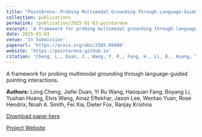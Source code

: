 ```yaml
---
title: "PointArena: Probing Multimodal Grounding Through Language-Guided Pointing"
collection: publications
permalink: /publication/2025-01-03-pointarena
excerpt: 'A framework for probing multimodal grounding through language-guided pointing interactions.'
date: 2025-01-03
venue: 'In Submission'
paperurl: 'https://arxiv.org/abs/2505.09990'
website: 'https://pointarena.github.io'
citation: 'Cheng, L., Duan, J., Wang, Y. R., Fang, H., Li, B., Huang, Y., Wang, E., Eftekhar, A., Lee, J., Yuan, W., Hendrix, R., Smith, N. A., Xia, F., Fox, D., & Krishna, R. (2025). PointArena: Probing Multimodal Grounding Through Language-Guided Pointing. <i>In Submission</i>.'
---
```

A framework for probing multimodal grounding through language-guided pointing interactions.

**Authors:** Long Cheng, Jiafei Duan, Yi Ru Wang, Haoquan Fang, Boyang Li, Yushan Huang, Elvis Wang, Ainaz Eftekhar, Jason Lee, Wentao Yuan, Rose Hendrix, Noah A. Smith, Fei Xia, Dieter Fox, Ranjay Krishna

[Download paper here](https://arxiv.org/abs/2505.09990)

[Project Website](https://pointarena.github.io) 